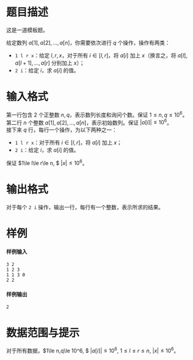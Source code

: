 
# 题目描述

这是一道模板题。

给定数列 $a[1], a[2], \dots, a[n]$，你需要依次进行 $q$ 个操作，操作有两类：

* `1 l r x`：给定 $l,r,x$，对于所有 $i\in[l,r]$，将 $a[i]$ 加上 $x$（换言之，将 $a[l], a[l+1], \dots, a[r]$ 分别加上 $x$）；
* `2 i`：给定 $i$，求 $a[i]$ 的值。

# 输入格式

第一行包含 $2$ 个正整数 $n,q$，表示数列长度和询问个数。保证 $1\le n,q\le 10^6$。  
第二行 $n$ 个整数 $a[1], a[2], \dots, a[n]$，表示初始数列。保证 $|a[i]|\le 10^6$。  
接下来 $q$ 行，每行一个操作，为以下两种之一：

* `1 l r x`：对于所有 $i\in[l,r]$，将 $a[i]$ 加上 $x$；
* `2 i`：给定 $i$，求 $a[i]$ 的值。

保证 $1\le l\le r\le n, $ $|x|\le 10^6$。

# 输出格式

对于每个 `2 i` 操作，输出一行，每行有一个整数，表示所求的结果。

# 样例

#### 样例输入

```plain
3 2
1 2 3
1 1 3 0
2 2
```

#### 样例输出

```plain
2
```

# 数据范围与提示

对于所有数据，$1\le n,q\le 10^6, $ $|a[i]|\le 10^6$, $1\le l\le r\le n,$ $|x|\le 10^6$。
			